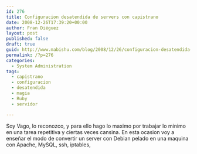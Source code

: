 ```yaml
---
id: 276
title: Configuracion desatendida de servers con capistrano
date: 2008-12-26T17:39:20+00:00
author: Fran Diéguez
layout: post
published: false
draft: true
guid: http://www.mabishu.com/blog/2008/12/26/configuracion-desatendida-de-servers-con-capistrano/
permalink: /?p=276
categories:
  - System Administration
tags:
  - capistrano
  - configuracion
  - desatendida
  - magia
  - Ruby
  - servidor

---
```

Soy Vago, lo reconozco, y para ello hago lo maximo por trabajar lo minimo en una tarea repetitiva y ciertas veces cansina. En esta ocasion voy a enseñar el modo de convertir un server con Debian pelado en una maquina con Apache, MySQL, ssh, iptables,
